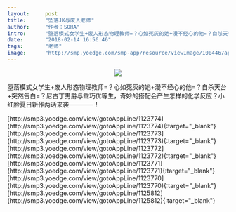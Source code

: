 ```yaml
---
layout:     post
title:      "坠落JK与废人老师"
author:     "作者：SORA"
intro:      "堕落模式女学生+废人形态物理教师=？心如死灰的她+漫不经心的他=？自杀天台+突然告白=？尼古丁男爵与乖巧优等生，奇妙的搭配会产生怎样的化学反应？小红脸夏日新作两话来袭————！"
date:       "2018-02-14 16:56:46"
tags:       "老师"
image:      "http://smp.yoedge.com/smp-app/resource/viewImage/1004467appline.png"
---
```

<div style="text-align: center">
<p><img src="http://smp.yoedge.com/smp-app/resource/viewImage/1004467appline.png"/></p>
</div>
<p class="post-meta">
<span>堕落模式女学生+废人形态物理教师=？心如死灰的她+漫不经心的他=？自杀天台+突然告白=？尼古丁男爵与乖巧优等生，奇妙的搭配会产生怎样的化学反应？小红脸夏日新作两话来袭————！</span>
</p>
[http://smp3.yoedge.com/view/gotoAppLine/1123774](http://smp3.yoedge.com/view/gotoAppLine/1123774){:target="_blank"}
[http://smp3.yoedge.com/view/gotoAppLine/1123773](http://smp3.yoedge.com/view/gotoAppLine/1123773){:target="_blank"}
[http://smp3.yoedge.com/view/gotoAppLine/1123772](http://smp3.yoedge.com/view/gotoAppLine/1123772){:target="_blank"}
[http://smp3.yoedge.com/view/gotoAppLine/1123771](http://smp3.yoedge.com/view/gotoAppLine/1123771){:target="_blank"}
[http://smp3.yoedge.com/view/gotoAppLine/1123770](http://smp3.yoedge.com/view/gotoAppLine/1123770){:target="_blank"}
[http://smp3.yoedge.com/view/gotoAppLine/1125812](http://smp3.yoedge.com/view/gotoAppLine/1125812){:target="_blank"}



